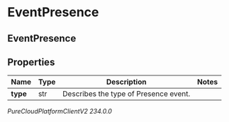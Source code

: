# EventPresence

## EventPresence

## Properties

|Name | Type | Description | Notes|
|------------ | ------------- | ------------- | -------------|
| **type** | str | Describes the type of Presence event. | |



_PureCloudPlatformClientV2 234.0.0_
